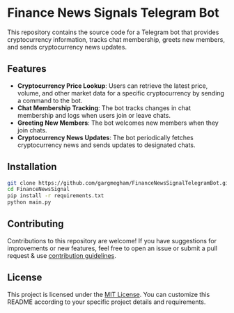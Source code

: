 # Finance News Signals Telegram Bot

This repository contains the source code for a Telegram bot that provides cryptocurrency information, tracks chat membership, greets new members, and sends cryptocurrency news updates.

## Features

- **Cryptocurrency Price Lookup**: Users can retrieve the latest price, volume, and other market data for a specific cryptocurrency by sending a command to the bot.
- **Chat Membership Tracking**: The bot tracks changes in chat membership and logs when users join or leave chats.
- **Greeting New Members**: The bot welcomes new members when they join chats.
- **Cryptocurrency News Updates**: The bot periodically fetches cryptocurrency news and sends updates to designated chats.

## Installation

```bash
git clone https://github.com/gargmegham/FinanceNewsSignalTelegramBot.git
cd FinanceNewsSignal
pip install -r requirements.txt
python main.py
```

## Contributing

Contributions to this repository are welcome! If you have suggestions for improvements or new features, feel free to open an issue or submit a pull request & use [contribution guidelines](CONTRIBUTING.md).

## License

This project is licensed under the [MIT License](LICENSE).
You can customize this README according to your specific project details and requirements.
